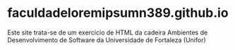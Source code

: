 # faculdadeloremipsumn389.github.io
Este site trata-se de um exercício de HTML da cadeira Ambientes de Desenvolvimento de Software da Universidade de Fortaleza (Unifor)

